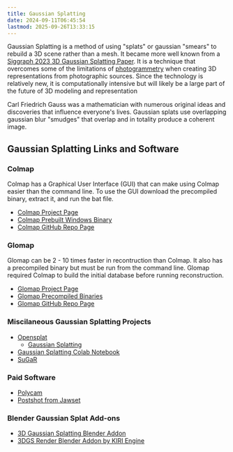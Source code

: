 ```yaml
---
title: Gaussian Splatting
date: 2024-09-11T06:45:54
lastmod: 2025-09-26T13:33:15
---
```


Gaussian Splatting is a method of using "splats" or gaussian "smears" to rebuild a 3D scene rather than a mesh. It became more well known from a [Siggraph 2023 3D Gaussian Splatting Paper](https://repo-sam.inria.fr/fungraph/3d-gaussian-splatting/). It is a technique that overcomes some of the limitations of [photogrammetry](./photogrammetry-software.md) when creating 3D representations from photographic sources. Since the technology is relatively new, it is computationally intensive but will likely be a large part of the future of 3D modeling and representation

Carl Friedrich Gauss was a mathematician with numerous original ideas and discoveries that influence everyone's lives. Gaussian splats use overlapping gaussian blur "smudges" that overlap and in totality produce a coherent image.

## Gaussian Splatting Links and Software

### Colmap

Colmap has a Graphical User Interface (GUI) that can make using Colmap easier than the command line. To use the GUI download the precompiled binary, extract it, and run the bat file.

- [Colmap Project Page](https://colmap.github.io/)
- [Colmap Prebuilt Windows Binary](https://github.com/colmap/colmap/releases/tag/3.12.6)
- [Colmap GitHub Repo Page](https://github.com/colmap/colmap)

### Glomap

Glomap can be 2 - 10 times faster in recontruction than Colmap. It also has a precompiled binary but must be run from the command line. Glomap required Colmap to build the initial database before running reconstruction.

- [Glomap Project Page](https://lpanaf.github.io/eccv24_glomap/)
- [Glomap Precompiled Binaries](https://github.com/colmap/glomap/releases)
- [Glomap GitHub Repo Page](https://github.com/colmap/glomap)

### Miscilaneous Gaussian Splatting Projects

- [Opensplat](https://github.com/pierotofy/opensplat)
  - [Gaussian Splatting](https://github.com/graphdeco-inria/gaussian-splatting)
- [Gaussian Splatting Colab Notebook](https://github.com/camenduru/gaussian-splatting-colab)
- [SuGaR](https://github.com/Anttwo/SuGaR)

### Paid Software

- [Polycam](https://poly.cam/tools/gaussian-splatting)
- [Postshot from Jawset](https://www.jawset.com/)

### Blender Gaussian Splat Add-ons

- [3D Gaussian Splatting Blender Addon](https://github.com/ReshotAI/gaussian-splatting-blender-addon)
- [3DGS Render Blender Addon by KIRI Engine](https://github.com/Kiri-Innovation/3dgs-render-blender-addon)
